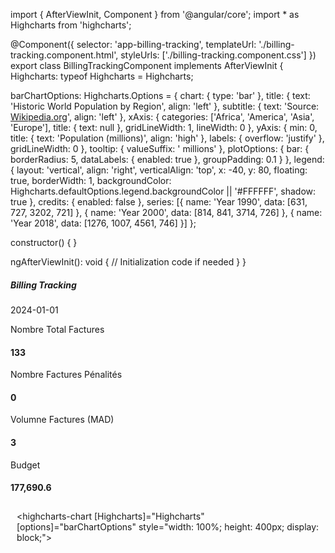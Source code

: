 import { AfterViewInit, Component } from '@angular/core';
import * as Highcharts from 'highcharts';

@Component({
  selector: 'app-billing-tracking',
  templateUrl: './billing-tracking.component.html',
  styleUrls: ['./billing-tracking.component.css']
})
export class BillingTrackingComponent implements AfterViewInit {
  Highcharts: typeof Highcharts = Highcharts;
  
  barChartOptions: Highcharts.Options = {
    chart: {
        type: 'bar'
    },
    title: {
        text: 'Historic World Population by Region',
        align: 'left'
    },
    subtitle: {
        text: 'Source: <a href="https://en.wikipedia.org/wiki/List_of_continents_and_continental_subregions_by_population" target="_blank">Wikipedia.org</a>',
        align: 'left'
    },
    xAxis: {
        categories: ['Africa', 'America', 'Asia', 'Europe'],
        title: {
            text: null
        },
        gridLineWidth: 1,
        lineWidth: 0
    },
    yAxis: {
        min: 0,
        title: {
            text: 'Population (millions)',
            align: 'high'
        },
        labels: {
            overflow: 'justify'
        },
        gridLineWidth: 0
    },
    tooltip: {
        valueSuffix: ' millions'
    },
    plotOptions: {
        bar: {
            borderRadius: 5,
            dataLabels: {
                enabled: true
            },
            groupPadding: 0.1
        }
    },
    legend: {
        layout: 'vertical',
        align: 'right',
        verticalAlign: 'top',
        x: -40,
        y: 80,
        floating: true,
        borderWidth: 1,
        backgroundColor: Highcharts.defaultOptions.legend.backgroundColor || '#FFFFFF',
        shadow: true
    },
    credits: {
        enabled: false
    },
    series: [{
        name: 'Year 1990',
        data: [631, 727, 3202, 721]
    }, {
        name: 'Year 2000',
        data: [814, 841, 3714, 726]
    }, {
        name: 'Year 2018',
        data: [1276, 1007, 4561, 746]
    }]
  };

  constructor() { }

  ngAfterViewInit(): void {
    // Initialization code if needed
  }
}
<nb-card accent="primary">
  <ng-container>
    <ng-container>
      <!-- <rpa-portal-loading></rpa-portal-loading> -->
    </ng-container>
    <ng-container>
      <nb-card-body>
        <!-- <div class="alert alert-danger" role="alert"></div> -->
      </nb-card-body>
    </ng-container>
    <ng-container>
      <nb-card-header class="d-flex flex-row justify-content-between">
        <h5 class="title-animation title-heading text-uppercase my-auto p-2">Billing Tracking</h5>
        <nb-select placeholder="date de chargement">
          <nb-option value="2024-01-01">2024-01-01</nb-option>
        </nb-select>
      </nb-card-header>
      <nb-card-body>
        <div class="row d-flex flex-row justify-content-around mt-2">
          <!-- Cards for different metrics -->
          <!-- Card 1 -->
          <div class="col-lg-2 my-5">
            <div class="card small-cards shadow mb-5 bg-white">
              <div class="card-body d-flex flex-column">
                <div class="icon-row1 d-flex justify-content-center align-items-center shadow">
                  <nb-icon icon="list" style="font-size: 40px;"></nb-icon>
                </div>
                <div class="title-row mt-2 pb-0">
                  <p class="fs-5">Nombre Total Factures</p>
                </div>
                <div class="stats-row align-self-end justify-content-start pb-0">
                  <h4>133</h4>
                </div>
              </div>
            </div>
          </div>
          <!-- Card 2 -->
          <div class="col-lg-2 my-5">
            <div class="card small-cards shadow mb-5 bg-white">
              <div class="card-body d-flex flex-column">
                <div class="icon-row2 d-flex justify-content-center align-items-center shadow">
                  <nb-icon icon="truck" pack="fas" style="font-size: 40px;"></nb-icon>
                </div>
                <div class="title-row mt-2 pb-0">
                  <p class="fs-5">Nombre Factures Pénalités</p>
                </div>
                <div class="stats-row align-self-end justify-content-start pb-0">
                  <h4>0</h4>
                </div>
              </div>
            </div>
          </div>
          <!-- Card 3 -->
          <div class="col-lg-2 my-5">
            <div class="card small-cards shadow mb-2 bg-white">
              <div class="card-body d-flex flex-column">
                <div class="icon-row4 d-flex justify-content-center align-items-center shadow">
                  <nb-icon icon="check" pack="fas" style="font-size: 40px;"></nb-icon>
                </div>
                <div class="title-row mt-2 pb-0">
                  <p class="fs-5">Volumne Factures (MAD)</p>
                </div>
                <div class="stats-row align-self-end justify-content-start pb-0">
                  <h4>3</h4>
                </div>
              </div>
            </div>
          </div>
          <!-- Card 4 -->
          <div class="col-lg-2 my-5">
            <div class="card small-cards shadow mb-5 bg-white">
              <div class="card-body d-flex flex-column">
                <div class="icon-row2 d-flex justify-content-center align-items-center shadow">
                  <nb-icon icon="money-bill" pack="fas" style="font-size: 40px;"></nb-icon>
                </div>
                <div class="title-row mt-2 pb-0">
                  <p class="fs-5">Budget</p>
                </div>
                <div class="stats-row align-self-end justify-content-start pb-0">
                  <h4>177,690.6</h4>
                </div>
              </div>
            </div>
          </div>
        </div>
        <div id="divBarChart" class="mt-4 col-lg-6" style="padding:2%">
          <highcharts-chart
            [Highcharts]="Highcharts"
            [options]="barChartOptions"
            style="width: 100%; height: 400px; display: block;">
          </highcharts-chart>
        </div>
      </nb-card-body>
    </ng-container>
  </ng-container>
</nb-card>
